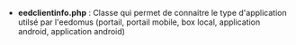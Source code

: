 * **eedclientinfo.php** : Classe qui permet de connaitre le type d'application utilsé par l'eedomus (portail, portail mobile, box local, application android, application android)
